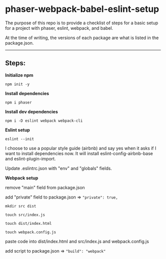 # phaser-webpack-babel-eslint-setup

The purpose of this repo is to provide a checklist of steps for a basic setup for a project with phaser, eslint, webpack, and babel.

At the time of writing, the versions of each package are what is listed in the package.json.

___
## **Steps:**

**Initialize npm**

`npm init -y`

**Install dependencies**

`npm i phaser`

**Install dev dependencies**

`npm i -D eslint webpack webpack-cli`


**Eslint setup**

`eslint --init`

I choose to use a popular style guide (airbnb) and say yes when it asks if I want to install dependencies now. It will install eslint-config-airbnb-base and eslint-plugin-import.

Update .eslintrc.json with "env" and "globals" fields.

**Webpack setup**

remove "main" field from package.json

add "private" field to package.json => `"private": true,`

`mkdir src dist`

`touch src/index.js`

`touch dist/index.html`

`touch webpack.config.js`

paste code into dist/index.html and src/index.js and webpack.config.js

add script to package.json => `"build": "webpack"`
